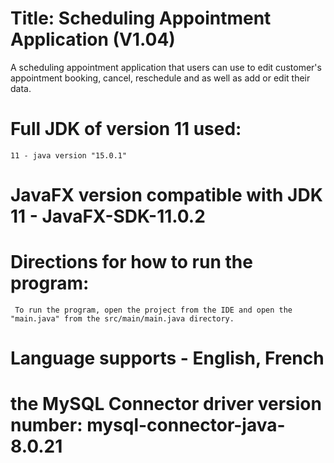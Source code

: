 # Title: Scheduling Appointment Application (V1.04)
A scheduling appointment application that users can use to edit customer's appointment booking,
cancel, reschedule and as well as add or edit their data.

# Full JDK of version 11 used: 
	11 - java version "15.0.1" 

# JavaFX version compatible with JDK 11 - JavaFX-SDK-11.0.2

# Directions for how to run the program:
	 To run the program, open the project from the IDE and open the "main.java" from the src/main/main.java directory.

# Language supports - English, French 

# the MySQL Connector driver version number: mysql-connector-java-8.0.21
